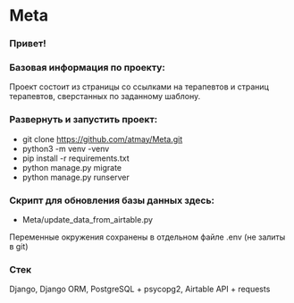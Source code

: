 # Meta

### Привет!

### Базовая информация по проекту:

Проект состоит из страницы со ссылками на терапевтов и страниц терапевтов, сверстанных по заданному шаблону.

### Развернуть и запустить проект:
- git clone https://github.com/atmay/Meta.git
- python3 -m venv -venv
- pip install -r requirements.txt
- python manage.py migrate
- python manage.py runserver

### Скрипт для обновления базы данных здесь:
- Meta/update_data_from_airtable.py

Переменные окружения сохранены в отдельном файле .env (не залиты в git)

### Стек
Django, Django ORM, PostgreSQL + psycopg2, Airtable API + requests

